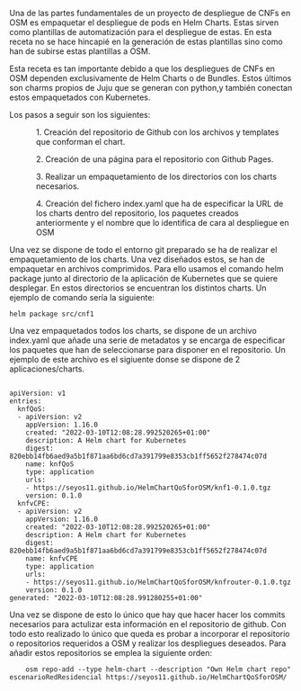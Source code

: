Una de las partes fundamentales de un proyecto de despliegue de CNFs en OSM es empaquetar el despliegue de pods en Helm Charts. Estas sirven como plantillas de automatización para el despliegue de estas. En esta receta no se hace hincapié en la generación de estas plantillas sino como han de subirse estas plantillas a OSM.

Esta receta es tan importante debido a que los despliegues de CNFs en OSM dependen exclusivamente de Helm Charts o de Bundles. Estos últimos son charms propios de Juju que se generan con python,y también conectan estos empaquetados con Kubernetes. 

Los pasos a seguir son los siguientes:
<ol>
    <ul> 1. Creación del repositorio de Github con los archivos y templates que conforman el chart. </ul>
    <ul> 2. Creación de una página para el repositorio con Github Pages.</ul>
    <ul> 3. Realizar un empaquetamiento  de los directorios con los charts necesarios.</ul>
    <ul> 4. Creación del fichero index.yaml que ha de especificar la URL de los charts dentro del repositorio, los paquetes creados anteriormente y el nombre que lo identifica de cara al despliegue en OSM</ul>
</ol>

Una vez se dispone de todo el entorno git preparado se ha de realizar el empaquetamiento de los charts. Una vez diseñados estos, se han de empaquetar en archivos comprimidos. Para ello usamos el comando helm package junto al directorio de la aplicación de Kubernetes que se quiere desplegar. En estos directorios se encuentran los distintos charts. Un ejemplo de comando sería la siguiente:

```
helm package src/cnf1
```

Una vez empaquetados todos los charts, se dispone de un archivo index.yaml que añade una serie de metadatos y se encarga de especificar los paquetes que han de seleccionarse para disponer en el repositorio. Un ejemplo de este archivo es el sigiuente donse se dispone de 2 aplicaciones/charts.

```

apiVersion: v1
entries:
  knfQoS:
  - apiVersion: v2
    appVersion: 1.16.0
    created: "2022-03-10T12:08:28.992520265+01:00"
    description: A Helm chart for Kubernetes
    digest: 820ebb14fb6aed9a5b1f871aa6bd6cd7a391799e8353cb1ff5652f278474c07d
    name: knfQoS
    type: application
    urls:
    - https://seyos11.github.io/HelmChartQoSforOSM/knf1-0.1.0.tgz
    version: 0.1.0
  knfvCPE:
  - apiVersion: v2
    appVersion: 1.16.0
    created: "2022-03-10T12:08:28.992520265+01:00"
    description: A Helm chart for Kubernetes
    digest: 820ebb14fb6aed9a5b1f871aa6bd6cd7a391799e8353cb1ff5652f278474c07d
    name: knfvCPE
    type: application
    urls:
    - https://seyos11.github.io/HelmChartQoSforOSM/knfrouter-0.1.0.tgz
    version: 0.1.0
generated: "2022-03-10T12:08:28.991280255+01:00"
```

Una vez se dispone de esto lo único que hay que hacer hacer los commits necesarios para actulizar esta información en el repositorio de github. Con todo esto realizado lo único que queda es probar a incorporar el repositorio o repositorios requeridos a OSM y realizar los despliegues deseados. Para añadir estos repositorios se emplea la siguiente orden:

```
    osm repo-add --type helm-chart --description "Own Helm chart repo" escenarioRedResidencial https://seyos11.github.io/HelmChartQoSforOSM/

```

